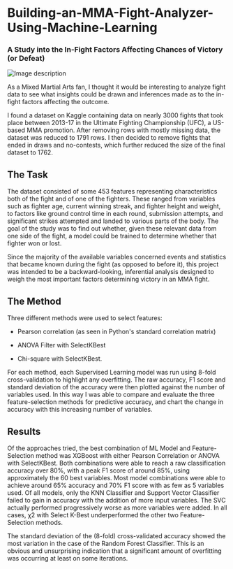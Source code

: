 # Building-an-MMA-Fight-Analyzer-Using-Machine-Learning
### A Study into the In-Fight Factors Affecting Chances of Victory (or Defeat)
![Image description](https://pmcvariety.files.wordpress.com/2018/10/ufc.jpg?w=1000)


As a Mixed Martial Arts fan, I thought it would be interesting to analyze fight data to see what insights could be drawn and inferences made as to the in-fight factors affecting the outcome.

I found a dataset on Kaggle containing data on nearly 3000 fights that took place between 2013-17 in the Ultimate Fighting Championship (UFC), a US-based MMA promotion. After removing rows with mostly missing data, the dataset was reduced to 1791 rows. I then decided to remove fights that ended in draws and no-contests, which further reduced the size of the final dataset to 1762.                                 
## The Task

The dataset consisted of some 453 features representing characteristics both of the fight and of one of the fighters. These ranged from variables such as fighter age, current winning streak, and fighter height and weight, to factors like ground control time in each round, submission attempts, and significant strikes attempted and landed to various parts of the body. The goal of the study was to find out whether, given these relevant data from one side of the fight, a model could be trained to determine whether that fighter won or lost.

Since the majority of the available variables concerned events and statistics that became known during the fight (as opposed to before it), this project was intended to be a backward-looking, inferential analysis designed to weigh the most important factors determining victory in an MMA fight.

## The Method

Three different methods were used to select features:

* Pearson correlation (as seen in Python's standard correlation matrix)

* ANOVA Filter with SelectKBest

* Chi-square with SelectKBest.

For each method, each Supervised Learning model was run using 8-fold cross-validation to highlight any overfitting. The raw accuracy, F1 score and standard deviation of the accuracy were then plotted against the number of variables used. In this way I was able to compare and evaluate the three feature-selection methods for predictive accuracy, and chart the change in accuracy with this increasing number of variables.

## Results

Of the approaches tried, the best combination of ML Model and Feature-Selection method was XGBoost with either Pearson Correlation or ANOVA with SelectKBest. Both combinations were able to reach a raw classification accuracy over 80%, with a peak F1 score of around 85%, using approximately the 60 best variables. Most model combinations were able to achieve around 65% accuracy and 70% F1 score with as few as 5 variables used. Of all models, only the KNN Classifier and Support Vector Classifier failed to gain in accuracy with the addition of more input variables. The SVC actually performed progressively worse as more variables were added. In all cases, χ2 with Select K-Best underperformed the other two Feature-Selection methods.


The standard deviation of the (8-fold) cross-validated accuracy showed the most variation in the case of the Random Forest Classifier. This is an obvious and unsurprising indication that a significant amount of overfitting was occurring at least on some iterations.
